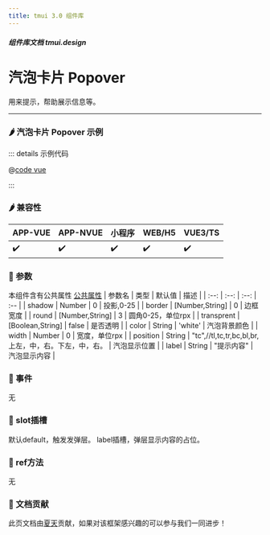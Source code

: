 ```yaml
---
title: tmui 3.0 组件库
---
```


<dirtoc></dirtoc>

##### 组件库文档 tmui.design

# 汽泡卡片 Popover
用来提示，帮助展示信息等。

---

### :hot_pepper: 汽泡卡片 Popover 示例

<webview url="https://tmui.design/h5/#/pages/showdata/popover"></webview>

::: details 示例代码

@[code vue](pages/showdata/popover.nvue)

:::


### :hot_pepper: 兼容性

| APP-VUE | APP-NVUE | 小程序 | WEB/H5 | VUE3/TS |
| --- | --- | --- | --- | --- |
| :heavy_check_mark: | :heavy_check_mark: | :heavy_check_mark: | :heavy_check_mark: | :heavy_check_mark: |

### :seedling: 参数
本组件含有公共属性 [公共属性](/doc/spec/组件公共样式.md)
| 参数名 | 类型 | 默认值 | 描述 |
| :--: | :--: | :--: | :-- |
| shadow | Number | 0 | 投影,0-25 |
| border | [Number,String] | 0 | 边框宽度 |
| round | [Number,String] | 3 | 圆角0-25，单位rpx |
| transprent | [Boolean,String] | false | 是否透明 |
| color | String | 'white' | 汽泡背景颜色 |
| width | Number | 0 | 宽度，单位rpx |
| position | String | "tc",//tl,tc,tr,bc,bl,br,上左，中，右。下左，中，右。 | 汽泡显示位置 |
| label | String | "提示内容" | 汽泡显示内容 |


### :rose: 事件
无

### :corn: slot插槽
默认default，触发发弹层。
label插槽，弹层显示内容的占位。

### :green_salad: ref方法
无

### :couplekiss: 文档贡献
此页文档由[夏天](https://gitee.com/Xia_5718)贡献，如果对该框架感兴趣的可以参与我们一同进步！